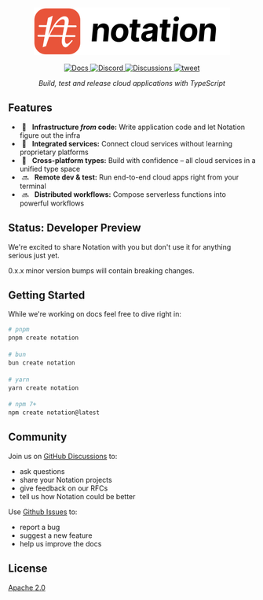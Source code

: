 <br />

<p align="center">
  <a href="https://www.notation.dev">
    <picture>
      <source media="(prefers-color-scheme: dark)" srcset=".github/assets/notation-logo-dark.svg">
      <source media="(prefers-color-scheme: light)" srcset=".github/assets/notation-logo.svg">
      <img alt="Notation Logo" src=".github/assets/notation-logo.svg">
    </picture>
  </a>
</p>

<p align="center">
  <a href="https://www.notation.dev/docs/">
    <img alt="Docs" src="https://img.shields.io/badge/docs-get%20started-brightgreen"/>
  </a>
  <a href="https://discord.gg/mGzDWShPzm">
    <img alt="Discord" src="https://img.shields.io/discord/1154880135678406676">
  </a>
  <a href="https://github.com/notationhq/notation/discussions">
    <img alt="Discussions" src="https://img.shields.io/github/discussions/notationhq/notation"/>
  </a>
  <a href="https://twitter.com/intent/tweet?url=https://www.notation.dev">
    <img alt="tweet" src="https://img.shields.io/twitter/url/http/shields.io.svg?style=social"/>
  </a>
</p>

<p align="center"><em>Build, test and release cloud applications with TypeScript</em></p>

## Features

- &nbsp;🧩&nbsp;&nbsp; **Infrastructure _from_ code:** Write application code and let Notation figure out the infra
- &nbsp;🔗&nbsp;&nbsp; **Integrated services:** Connect cloud services without learning proprietary platforms
- &nbsp;🤝&nbsp;&nbsp; **Cross-platform types:** Build with confidence – all cloud services in a unified type space
- &nbsp;🔜&nbsp;&nbsp; **Remote dev & test:** Run end-to-end cloud apps right from your terminal
- &nbsp;🔜&nbsp;&nbsp; **Distributed workflows:** Compose serverless functions into powerful workflows

## Status: Developer Preview

We're excited to share Notation with you but don't use it for anything serious just yet.

0.x.x minor version bumps will contain breaking changes.

## Getting Started

While we're working on docs feel free to dive right in:

```sh
# pnpm
pnpm create notation

# bun
bun create notation

# yarn
yarn create notation

# npm 7+
npm create notation@latest
```

## Community

Join us on [GitHub Discussions](https://github.com/notationhq/notation/discussions) to:

- ask questions
- share your Notation projects
- give feedback on our RFCs
- tell us how Notation could be better

Use [Github Issues](https://github.com/notationhq/notation/issues/new) to:

- report a bug
- suggest a new feature
- help us improve the docs

## License

[Apache 2.0](https://choosealicense.com/licenses/apache-2.0/)
